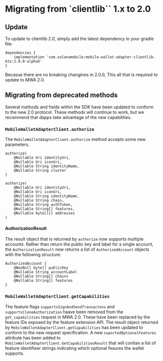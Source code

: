 # Migrating from `clientlib`` 1.x to 2.0

## Update

To update to clientlib 2.0, simply add the latest dependency in your gradle file:

```
dependencies {
    implementation 'com.solanamobile:mobile-wallet-adapter-clientlib-ktx:2.0.0-alpha5'
}
```

Becasue there are no breaking changines in 2.0.0, This all that is required to update to MWA 2.0.

## Migrating from deprecated methods

Several methods and fields within the SDK have been updated to conform to the new 2.0 protocol. These methods will continue to work, but we recommend that dapps take advantage of the new capabilities.

### `MobileWalletAdapterClient.authorize`

The `MobileWalletAdapterClient.authorize` method accepts some new parameters. 

```
authorize(
    @Nullable Uri identityUri,
    @Nullable Uri iconUri,
    @Nullable String identityName,
    @Nullable String cluster
)
```

```
authorize(
    @Nullable Uri identityUri,
    @Nullable Uri iconUri,
    @Nullable String identityName,
    @Nullable String chain,
    @Nullable String authToken,
    @Nullable String[] features,
    @Nullable byte[][] addresses
)
```

#### AuthorizationResult

The result object that is returned by `authorize` now supports multiple accounts. Rather than return the public key and label for a single account, the `AuthorizationResult` now returns a list of `AuthorizedAccount` objects with the following structure:

```
AuthorizedAccount {
    @NonNull byte[] publicKey
    @Nullable String accountLabel
    @Nullable String[] chains
    @Nullable String[] features
}
```

### `MobileWalletAdapterClient.getCapabilities`

The feature flags `supportsSignAndSendTransactons` and `supportsCloneAuthorization` haave been removed from the `get_capabilities` request in MWA 2.0. These have been replaced by the feature IDs exposed by the feature extension API. The result object returned by `MobileWalletAdapterClient.getCapabilities` has been updated to conform to the new request specification. A new `suportedOptionalFeatures` attribute has been added to `MobileWalletAdapterClient.GetCapabilitiesResult` that will contian a list of feature identifieer strings indicating which optional feaures the wallet supports.